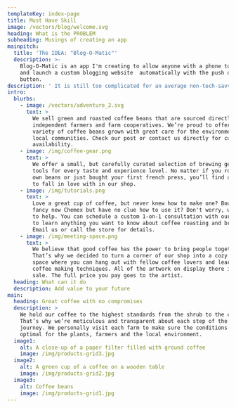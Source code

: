 ```yaml
---
templateKey: index-page
title: Must Have Skill
image: /vectors/blog/welcome.svg
heading: What is the PROBLEM
subheading: Musings of creating an app
mainpitch:
  title: 'The IDEA: "Blog-O-Matic"'
  description: >-
    Blog-O-Matic is an app I'm creating to allow anyone with a phone to create
    and launch a custom blogging website  automatically with the push of a
    button.
description: ' It is still too complicated for an average non-tech-savvy person to use their phone to generate a professional blog with a custom domain, use text or speech to publish an article, and then generate social cards that post a link for anyone to view.   2019 has shown that documenting anything related to someones passion or lifestyle  in the form of a website-blog or podcast is valuable for anyone. Blogs from people just learning to code have been treated like resumes and landed jobs.'
intro:
  blurbs:
    - image: /vectors/adventure_2.svg
      text: >
        We sell green and roasted coffee beans that are sourced directly from
        independent farmers and farm cooperatives. We’re proud to offer a
        variety of coffee beans grown with great care for the environment and
        local communities. Check our post or contact us directly for current
        availability.
    - image: /img/coffee-gear.png
      text: >
        We offer a small, but carefully curated selection of brewing gear and
        tools for every taste and experience level. No matter if you roast your
        own beans or just bought your first french press, you’ll find a gadget
        to fall in love with in our shop.
    - image: /img/tutorials.png
      text: >
        Love a great cup of coffee, but never knew how to make one? Bought a
        fancy new Chemex but have no clue how to use it? Don't worry, we’re here
        to help. You can schedule a custom 1-on-1 consultation with our baristas
        to learn anything you want to know about coffee roasting and brewing.
        Email us or call the store for details.
    - image: /img/meeting-space.png
      text: >
        We believe that good coffee has the power to bring people together.
        That’s why we decided to turn a corner of our shop into a cozy meeting
        space where you can hang out with fellow coffee lovers and learn about
        coffee making techniques. All of the artwork on display there is for
        sale. The full price you pay goes to the artist.
  heading: What can it do
  description: Add value to your future
main:
  heading: Great coffee with no compromises
  description: >
    We hold our coffee to the highest standards from the shrub to the cup.
    That’s why we’re meticulous and transparent about each step of the coffee’s
    journey. We personally visit each farm to make sure the conditions are
    optimal for the plants, farmers and the local environment.
  image1:
    alt: A close-up of a paper filter filled with ground coffee
    image: /img/products-grid3.jpg
  image2:
    alt: A green cup of a coffee on a wooden table
    image: /img/products-grid2.jpg
  image3:
    alt: Coffee beans
    image: /img/products-grid1.jpg
---
```


